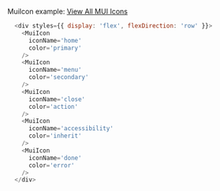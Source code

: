 MuiIcon example:
[View All MUI Icons](https://material.io/resources/icons/?style=baseline)

```js
  <div styles={{ display: 'flex', flexDirection: 'row' }}>
    <MuiIcon
      iconName='home'
      color='primary'
    />
    <MuiIcon
      iconName='menu'
      color='secondary'
    />
    <MuiIcon
      iconName='close'
      color='action'
    />
    <MuiIcon
      iconName='accessibility'
      color='inherit'
    />
    <MuiIcon
      iconName='done'
      color='error'
    />
  </div>
```